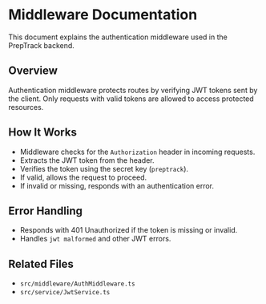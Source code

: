 # Middleware Documentation

This document explains the authentication middleware used in the PrepTrack backend.

## Overview
Authentication middleware protects routes by verifying JWT tokens sent by the client. Only requests with valid tokens are allowed to access protected resources.

## How It Works
- Middleware checks for the `Authorization` header in incoming requests.
- Extracts the JWT token from the header.
- Verifies the token using the secret key (`preptrack`).
- If valid, allows the request to proceed.
- If invalid or missing, responds with an authentication error.

## Error Handling
- Responds with 401 Unauthorized if the token is missing or invalid.
- Handles `jwt malformed` and other JWT errors.

## Related Files
- `src/middleware/AuthMiddleware.ts`
- `src/service/JwtService.ts`
